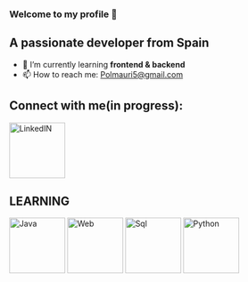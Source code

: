 ### Welcome to my profile 👋
## A passionate developer from Spain

- 🌱 I’m currently learning **frontend & backend**
- 📫 How to reach me: Polmauri5@gmail.com

## Connect with me(in progress):
<a href="https://www.linkedin.com/">
  <img src="https://cdn-icons-png.flaticon.com/512/174/174857.png" alt="LinkedIN" width="100px"/>
</a>

## LEARNING
<div>
  <img src="https://1000marcas.net/wp-content/uploads/2020/11/Java-logo.png" alt="Java" width="100px">
  <img src="https://www.freepnglogos.com/uploads/html5-logo-png/html5-logo-devextreme-multi-purpose-controls-html-javascript-3.png" alt="Web" width="100px">
  <img src="https://1000marcas.net/wp-content/uploads/2020/11/MySQL-logo.png" alt="Sql" width="100px">
  <img src="https://logos-world.net/wp-content/uploads/2021/10/Python-Symbol.png" alt="Python" width="100px">
</div>



